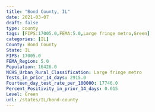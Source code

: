 ```yaml
---
title: "Bond County, IL"
date: 2021-03-07
draft: false
type: county
tags: [FIPS:17005.0,FEMA:5.0,Large fringe metro,Green]
categories: [IL]
County: Bond County
State: IL
FIPS: 17005.0
FEMA_Region: 5.0
Population: 16426.0
NCHS_Urban_Rural_Classification: Large fringe metro
Tests_in_prior_14_days: 2915.0
Fourteen_day_test_rate_per_100000: 17746.0
Percent_Positivity_in_prior_14_days: 0.015
Level: Green
url: /states/IL/bond-county
---
```



